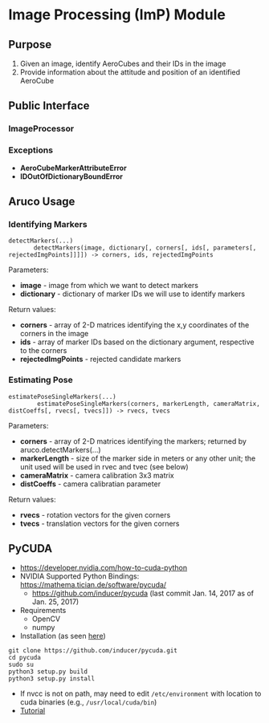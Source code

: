 # Image Processing (ImP) Module
## Purpose
1. Given an image, identify AeroCubes and their IDs in the image
2. Provide information about the attitude and position of an identified AeroCube

## Public Interface
### ImageProcessor
### Exceptions
* **AeroCubeMarkerAttributeError**
* **IDOutOfDictionaryBoundError**

## Aruco Usage
### Identifying Markers
```
detectMarkers(...)
       detectMarkers(image, dictionary[, corners[, ids[, parameters[, rejectedImgPoints]]]]) -> corners, ids, rejectedImgPoints
```
Parameters:
* **image** - image from which we want to detect markers
* **dictionary** - dictionary of marker IDs we will use to identify markers

Return values:
* **corners** - array of 2-D matrices identifying the x,y coordinates of the corners in the image
* **ids** - array of marker IDs based on the dictionary argument, respective to the corners
* **rejectedImgPoints** - rejected candidate markers

### Estimating Pose
```
estimatePoseSingleMarkers(...)
        estimatePoseSingleMarkers(corners, markerLength, cameraMatrix, distCoeffs[, rvecs[, tvecs]]) -> rvecs, tvecs
```
Parameters:
* **corners** - array of 2-D matrices identifying the markers; returned by aruco.detectMarkers(...)
* **markerLength** - size of the marker side in meters or any other unit; the unit used will be used in rvec and tvec (see below)
* **cameraMatrix** - camera calibration 3x3 matrix
* **distCoeffs** - camera calibratian parameter

Return values:
* **rvecs** - rotation vectors for the given corners
* **tvecs** - translation vectors for the given corners

## PyCUDA
* https://developer.nvidia.com/how-to-cuda-python
* NVIDIA Supported Python Bindings: https://mathema.tician.de/software/pycuda/
   * https://github.com/inducer/pycuda (last commit Jan. 14, 2017 as of Jan. 25, 2017)
* Requirements
   * OpenCV
   * numpy
* Installation (as seen [here](https://github.com/inducer/pycuda/blob/master/README_SETUP.txt))
```
git clone https://github.com/inducer/pycuda.git
cd pycuda
sudo su
python3 setup.py build
python3 setup.py install
```
   * If nvcc is not on path, may need to edit ```/etc/environment``` with location to cuda binaries (e.g., ```/usr/local/cuda/bin```)
* [Tutorial](https://documen.tician.de/pycuda/tutorial.html)